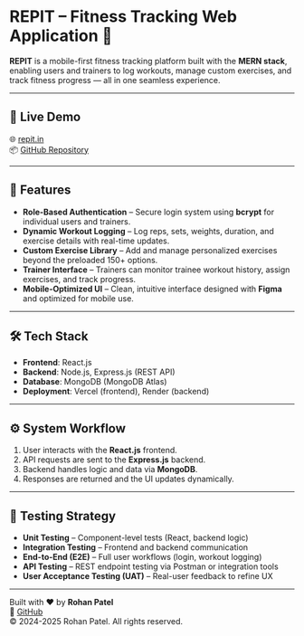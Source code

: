 # REPIT – Fitness Tracking Web Application 💪

**REPIT** is a mobile-first fitness tracking platform built with the **MERN stack**, enabling users and trainers to log workouts, manage custom exercises, and track fitness progress — all in one seamless experience.

---

## 🔗 Live Demo
🌐 [repit.in](https://repit.in)  
📦 [GitHub Repository](https://github.com/rhpatel2004/repit-workout-tracker)

---

## 🚀 Features

- **Role-Based Authentication** – Secure login system using **bcrypt** for individual users and trainers.
- **Dynamic Workout Logging** – Log reps, sets, weights, duration, and exercise details with real-time updates.
- **Custom Exercise Library** – Add and manage personalized exercises beyond the preloaded 150+ options.
- **Trainer Interface** – Trainers can monitor trainee workout history, assign exercises, and track progress.
- **Mobile-Optimized UI** – Clean, intuitive interface designed with **Figma** and optimized for mobile use.

---

## 🛠️ Tech Stack

- **Frontend**: React.js  
- **Backend**: Node.js, Express.js (REST API)  
- **Database**: MongoDB (MongoDB Atlas)  
- **Deployment**: Vercel (frontend), Render (backend)

---

## ⚙️ System Workflow

1. User interacts with the **React.js** frontend.
2. API requests are sent to the **Express.js** backend.
3. Backend handles logic and data via **MongoDB**.
4. Responses are returned and the UI updates dynamically.

---

## 🧪 Testing Strategy

- **Unit Testing** – Component-level tests (React, backend logic)
- **Integration Testing** – Frontend and backend communication
- **End-to-End (E2E)** – Full user workflows (login, workout logging)
- **API Testing** – REST endpoint testing via Postman or integration tools
- **User Acceptance Testing (UAT)** – Real-user feedback to refine UX

---

Built with ❤️ by **Rohan Patel**  
🔗 [GitHub](https://github.com/rhpatel2004)  
© 2024-2025 Rohan Patel. All rights reserved.

